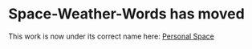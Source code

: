 # Space-Weather-Words has moved

This work is now under its correct name here: [Personal Space](https://daveeveritt.github.io/personal-space/)
